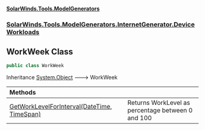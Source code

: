 #### [SolarWinds.Tools.ModelGenerators](index.md 'index')
### [SolarWinds.Tools.ModelGenerators.InternetGenerator.DeviceWorkloads](index.md#SolarWinds.Tools.ModelGenerators.InternetGenerator.DeviceWorkloads 'SolarWinds.Tools.ModelGenerators.InternetGenerator.DeviceWorkloads')

## WorkWeek Class

```csharp
public class WorkWeek
```

Inheritance [System.Object](https://docs.microsoft.com/en-us/dotnet/api/System.Object 'System.Object') &#129106; WorkWeek

| Methods | |
| :--- | :--- |
| [GetWorkLevelForInterval(DateTime, TimeSpan)](WorkWeek.GetWorkLevelForInterval(DateTime,TimeSpan).md 'SolarWinds.Tools.ModelGenerators.InternetGenerator.DeviceWorkloads.WorkWeek.GetWorkLevelForInterval(System.DateTime, System.TimeSpan)') | Returns WorkLevel as percentage between 0 and 100 |
